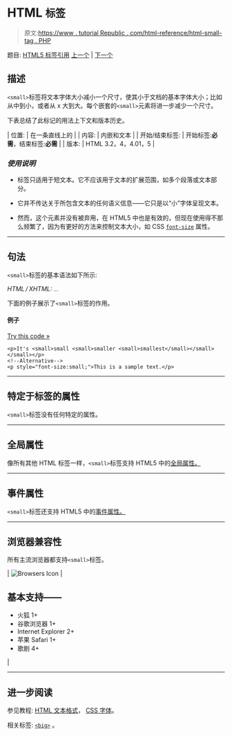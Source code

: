 # HTML <small>标签</small>

> 原文:[https://www . tutorial Republic . com/html-reference/html-small-tag . PHP](https://www.tutorialrepublic.com/html-reference/html-small-tag.php)

题目: [HTML5 标签引用](html5-tags.php) [上一个](html-select-tag.php) | [下一个](html5-source-tag.php)

## 描述

`<small>`标签将文本字体大小减小一个尺寸，使其小于文档的基本字体大小；比如从中到小，或者从 x 大到大。每个嵌套的`<small>`元素将进一步减少一个尺寸。

下表总结了此标记的用法上下文和版本历史。

| 位置: | 在一条直线上的 |
| 内容: | 内嵌和文本 |
| 开始/结束标签: | 开始标签:**必需**，结束标签:**必需** |
| 版本: | HTML 3.2，4，4.01，5 |

### *使用说明*

*   标签只适用于短文本。它不应该用于文本的扩展范围，如多个段落或文本部分。

*   它并不传达关于所包含文本的任何语义信息——它只是以“小”字体呈现文本。

*   然而，这个元素并没有被弃用，在 HTML5 中也是有效的，但现在使用得不那么频繁了，因为有更好的方法来控制文本大小，如 CSS [`font-size`](../css-reference/css-font-size-property.php) 属性。

* * *

## 句法

`<small>`标签的基本语法如下所示:

*HTML / XHTML:* <small> ... </small>

下面的例子展示了`<small>`标签的作用。

#### 例子

[Try this code »](../codelab.php?topic=html&file=small-tag "Try this code using online Editor")

```
<p>It's <small>small <small>smaller <small>smallest</small></small></small></p>
<!--Alternative-->
<p style="font-size:small;">This is a sample text.</p>
```

* * *

## 特定于标签的属性

`<small>`标签没有任何特定的属性。

* * *

## 全局属性

像所有其他 HTML 标签一样，`<small>`标签支持 HTML5 中的[全局属性。](html5-global-attributes.php)

* * *

## 事件属性

`<small>`标签还支持 HTML5 中的[事件属性。](html5-event-attributes.php)

* * *

## 浏览器兼容性

所有主流浏览器都支持`<small>`标签。

| ![Browsers Icon](../Images/e9331123c77668c1832e541c2fca1002.png) | 

## 基本支持——

*   火狐 1+
*   谷歌浏览器 1+
*   Internet Explorer 2+
*   苹果 Safari 1+
*   歌剧 4+

 |

* * *

## 进一步阅读

参见教程: [HTML 文本格式](../html-tutorial/html-text-formatting.php)， [CSS 字体](../css-tutorial/css-fonts.php)。

相关标签: [`<big>`](html-big-tag.php) 。